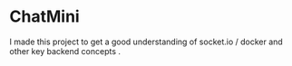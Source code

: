 # ChatMini
I made this project to get a good understanding of socket.io / docker and other key backend concepts  . 